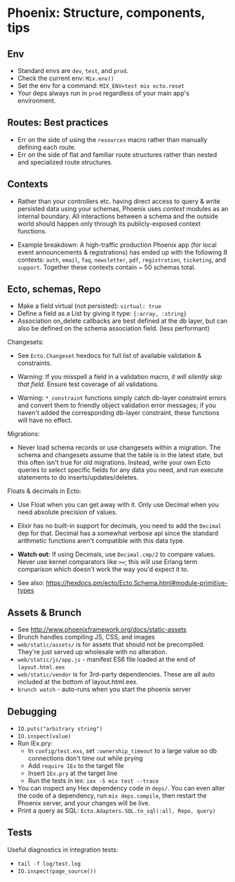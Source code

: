 # Phoenix: Structure, components, tips


## Env

  * Standard envs are `dev`, `test`, and `prod`.
  * Check the current env: `Mix.env()`
  * Set the env for a command: `MIX_ENV=test mix ecto.reset`
  * Your deps always run in `prod` regardless of your main app's environment.


## Routes: Best practices

  * Err on the side of using the `resources` macro rather than manually defining each route.
  * Err on the side of flat and familiar route structures rather than nested and specialized route structures.


## Contexts

  * Rather than your controllers etc. having direct access to query & write persisted data using your schemas, Phoenix uses *context* modules as an internal boundary. All interactions between a schema and the outside world should happen only through its publicly-exposed context functions.

  * Example breakdown: A high-traffic production Phoenix app (for local event announcements & registrations) has ended up with the following 8 contexts: `auth`, `email`, `faq`, `newsletter`, `pdf`, `registration`, `ticketing`, and `support`. Together these contexts contain ~ 50 schemas total.


## Ecto, schemas, Repo

  * Make a field virtual (not persisted): `virtual: true`
  * Define a field as a List by giving it type: `{:array, :string}`
  * Association on_delete callbacks are best defined at the db layer, but can also be defined on the schema association field. (less performant)

Changesets:

  * See `Ecto.Changeset` hexdocs for full list of available validation & constraints.

  *  Warning: If you misspell a field in a validation macro, *it will silently skip that field*. Ensure test coverage of all validations.

  * Warning: `*_constraint` functions simply catch db-layer constraint errors and convert them to friendly object validation error messages; if you haven't added the corresponding db-layer constraint, these functions will have no effect.

Migrations:

  * Never load schema records or use changesets within a migration. The schema and changesets assume that the table is in the latest state, but this often isn't true for old migrations. Instead, write your own Ecto queries to select specific fields for any data you need, and run execute statements to do inserts/updates/deletes.

Floats & decimals in Ecto:

  * Use Float when you can get away with it. Only use Decimal when you need absolute precision of values.

  * Elixir has no built-in support for decimals, you need to add the `Decimal` dep for that. Decimal has a somewhat verbose api since the standard arithmetic functions aren't compatible with this data type.

  * **Watch out:** If using Decimals, use `Decimal.cmp/2` to compare values. Never use kernel comparators like `>=`; this will use Erlang term comparison which doesn't work the way you'd expect it to.

  * See also: https://hexdocs.pm/ecto/Ecto.Schema.html#module-primitive-types


## Assets & Brunch

- See http://www.phoenixframework.org/docs/static-assets
- Brunch handles compiling JS, CSS, and images
- `web/static/assets/` is for assets that should not be precompiled. They're just served up wholesale with no alteration.
- `web/static/js/app.js` - manifest ES6 file loaded at the end of `layout.html.eex`
- `web/static/vendor` is for 3rd-party dependencies. These are all auto included at the bottom of layout.html.eex.
- `brunch watch` - auto-runs when you start the phoenix server


## Debugging

- `IO.puts("arbitrary string")`
- `IO.inspect(value)`
- Run IEx.pry:
  * In `config/test.exs`, set `:ownership_timeout` to a large value so db connections don't time out while prying
  * Add `require IEx` to the target file
  * Insert `IEx.pry` at the target line
  * Run the tests in iex: `iex -S mix test --trace`
- You can inspect any Hex dependency code in `deps/`. You can even alter the code of a dependency, run `mix deps.compile`, then restart the Phoenix server, and your changes will be live.
- Print a query as SQL: `Ecto.Adapters.SQL.to_sql(:all, Repo, query)`


## Tests

Useful diagnostics in integration tests:

- `tail -f log/test.log`
- `IO.inspect(page_source())`
